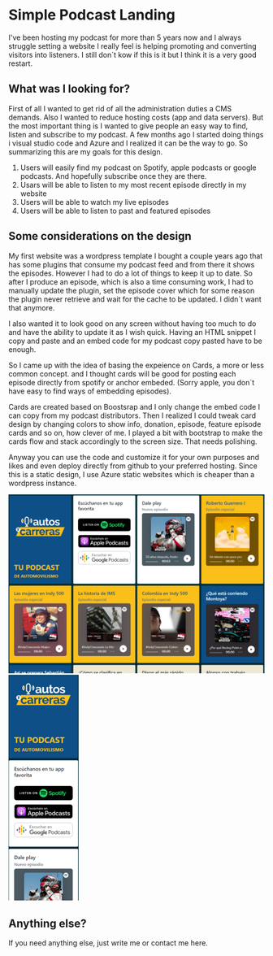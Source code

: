 # Simple Podcast Landing

I've been hosting my podcast for more than 5 years now and I always struggle setting a website I really feel is helping promoting and converting visitors into listeners. I still don´t kow if this is it but I think it is a very good restart.

## What was I looking for?

First of all I wanted to get rid of all the administration duties a CMS demands. Also I wanted to reduce hosting costs (app and data servers). But the most important thing is I wanted to give people an easy way to find, listen and subscribe to my podcast. A few months ago I started doing things i visual studio code and Azure and I realized it can be the way to go. So summarizing this are my goals for this design.

1. Users will easily find my podcast on Spotify, apple podcasts or google podcasts. And hopefully subscribe once they are there. 
2. Usars will be able to listen to my most recent episode directly in my website
3. Users will be able to watch my live episodes
4. Users will be able to listen to past and featured episodes

## Some considerations on the design

My first website was a wordpress template I bought a couple years ago that has some plugins that consume my podcast feed and from there it shows the episodes. However I had to do a lot of things to keep it up to date. So after I produce an episode, which is also a time consuming work, I had to manually update the plugin, set the episode cover which for some reason the plugin never retrieve and wait for the cache to be updated. I didn´t want that anymore.

I also wanted it to look good on any screen without having too much to do and have the ability to update it as I wish quick. Having an HTML snippet I copy and paste and an embed code for my podcast copy pasted have to be enough.

So I came up with the idea of basing the expeience on Cards, a more or less common concept. and I thought cards will be good for posting each episode directly from spotify or anchor embeded. (Sorry apple, you don´t have easy to find ways of embedding episodes).

Cards are created based on Boostsrap and I only change the embed code I can copy from my podcast distributors. Then I realized I could tweak card design by changing colors to show info, donation, episode, feature episode cards and so on, how clever of me. I played a bit with bootstrap to make the cards flow and stack accordingly to the screen size. That needs polishing. 

Anyway you can use the code and customize it for your own purposes and likes and even deploy directly from github to your preferred hosting. Since this is a static design, I use Azure static websites which is cheaper than a wordpress instance.

![Desktop screen](https://github.com/rickersilva/SimplePodcastLanding/blob/master/img/desktopscreen.png?raw=true) ![Desktop screen](https://github.com/rickersilva/SimplePodcastLanding/blob/master/img/mobile%20screen.png?raw=true)

## Anything else?

If you need anything else, just write me or contact me here.

